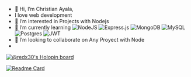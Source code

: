 - 👋 Hi, I’m Christian Ayala,
- I love web development
- 👀 I’m interested in Projects with Nodejs
- 🌱 I’m currently learning ![NodeJS](https://img.shields.io/badge/node.js-6DA55F?style=for-the-badge&logo=node.js&logoColor=white) ![Express.js](https://img.shields.io/badge/express.js-%23404d59.svg?style=for-the-badge&logo=express&logoColor=%2361DAFB) ![MongoDB](https://img.shields.io/badge/MongoDB-%234ea94b.svg?style=for-the-badge&logo=mongodb&logoColor=white) ![MySQL](https://img.shields.io/badge/mysql-%2300f.svg?style=for-the-badge&logo=mysql&logoColor=white) ![Postgres](https://img.shields.io/badge/postgres-%23316192.svg?style=for-the-badge&logo=postgresql&logoColor=white) ![JWT](https://img.shields.io/badge/JWT-black?style=for-the-badge&logo=JSON%20web%20tokens)
- 💞️ I’m looking to collaborate on Any Proyect with Node
- 

[![@redx30's Holopin board](https://holopin.io/api/user/board?user=redx30)](https://holopin.io/@redx30)

[![Readme Card](https://github-readme-stats.vercel.app/api/pin/?username=redx3091&repo=github-readme-stats)](https://github.com/anuraghazra/github-readme-stats)

<!---
redx3091/redx3091 is a ✨ special ✨ repository because its `README.md` (this file) appears on your GitHub profile.
You can click the Preview link to take a look at your changes.
--->
